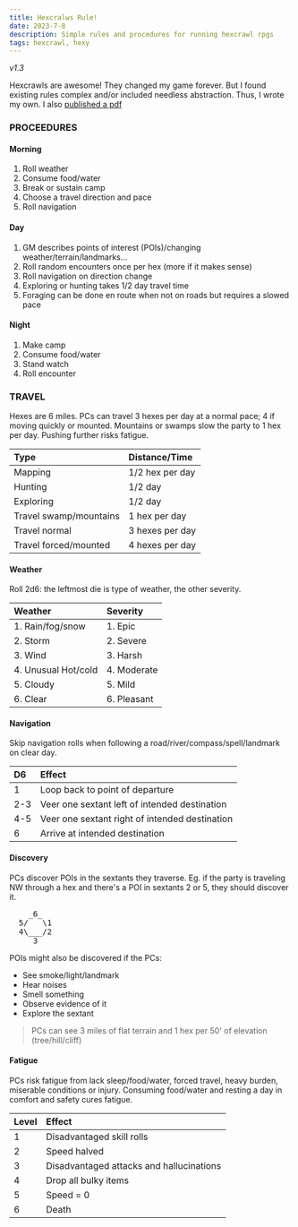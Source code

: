 ```yaml
---
title: Hexcralws Rule!
date: 2023-7-8
description: Simple rules and procedures for running hexcrawl rpgs
tags: hexcrawl, hexy
---
```

_v1.3_

Hexcrawls are awesome! They changed my game forever. But I found existing rules complex and/or included needless abstraction. Thus, I wrote my own. I also [published a pdf](https://casadeocio.itch.io/hexcrawls-rule)

### PROCEEDURES

#### Morning

1. Roll weather
1. Consume food/water
1. Break or sustain camp
1. Choose a travel direction and pace
1. Roll navigation

#### Day

1. GM describes points of interest (POIs)/changing weather/terrain/landmarks...
1. Roll random encounters once per hex (more if it makes sense)
1. Roll navigation on direction change
1. Exploring or hunting takes 1/2 day travel time
1. Foraging can be done en route when not on roads but requires a slowed pace

#### Night

1. Make camp
1. Consume food/water
1. Stand watch
1. Roll encounter


### TRAVEL

Hexes are 6 miles. PCs can travel 3 hexes per day at a normal pace; 4 if moving quickly or mounted. Mountains or swamps slow the party to 1 hex per day. Pushing further risks fatigue.

| Type                    | Distance/Time   |
| :----                   |:---             |
| Mapping                 | 1/2 hex per day |
| Hunting                 | 1/2 day         |
| Exploring               | 1/2 day         |
| Travel swamp/mountains  | 1 hex per day   |
| Travel normal           | 3 hexes per day |
| Travel forced/mounted   | 4 hexes per day |

<break>

#### Weather

Roll 2d6: the leftmost die is type of weather, the other severity.

| Weather             | Severity  |
| :----               |:---       |
| 1. Rain/fog/snow    | 1. Epic   |
| 2. Storm            | 2. Severe |
| 3. Wind             | 3. Harsh  |
| 4. Unusual Hot/cold | 4. Moderate|
| 5. Cloudy           | 5. Mild  |
| 6. Clear            | 6. Pleasant |


#### Navigation

Skip navigation rolls when following a road/river/compass/spell/landmark on clear day.

| D6    | Effect|
| :---- |:---   |
| 1     | Loop back to point of departure           |
| 2-3   | Veer one sextant left of intended destination |
| 4-5   | Veer one sextant right of intended destination|
| 6     | Arrive at intended destination            |


#### Discovery

PCs discover POIs in the sextants they traverse. Eg. if the party is traveling NW through a hex and there's a POI in sextants 2 or 5, they should discover it.

<pre>
    _6_
  5/   \1
  4\___/2
     3
</pre>

POIs might also be discovered if the PCs:

- See smoke/light/landmark
- Hear noises
- Smell something
- Observe evidence of it
- Explore the sextant

> PCs can see 3 miles of flat terrain and 1 hex per 50' of elevation (tree/hill/cliff)

#### Fatigue

PCs risk fatigue from lack sleep/food/water, forced travel, heavy burden, miserable conditions or injury. Consuming food/water and resting a day in comfort and safety cures fatigue.

| Level | Effect                    |
| :---- |:---                       |
| 1     | Disadvantaged skill rolls |
| 2     | Speed halved              |
| 3     | Disadvantaged attacks and hallucinations    |
| 4     | Drop all bulky items      |
| 5     | Speed = 0                 |
| 6     | Death                     |
